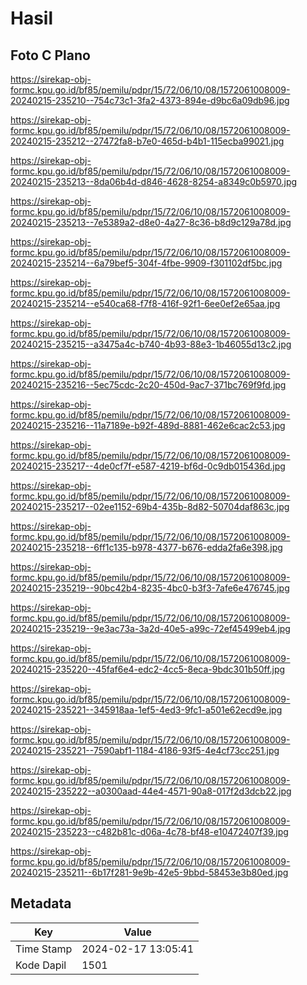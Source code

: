 # Hasil

## Foto C Plano

https://sirekap-obj-formc.kpu.go.id/bf85/pemilu/pdpr/15/72/06/10/08/1572061008009-20240215-235210--754c73c1-3fa2-4373-894e-d9bc6a09db96.jpg

https://sirekap-obj-formc.kpu.go.id/bf85/pemilu/pdpr/15/72/06/10/08/1572061008009-20240215-235212--27472fa8-b7e0-465d-b4b1-115ecba99021.jpg

https://sirekap-obj-formc.kpu.go.id/bf85/pemilu/pdpr/15/72/06/10/08/1572061008009-20240215-235213--8da06b4d-d846-4628-8254-a8349c0b5970.jpg

https://sirekap-obj-formc.kpu.go.id/bf85/pemilu/pdpr/15/72/06/10/08/1572061008009-20240215-235213--7e5389a2-d8e0-4a27-8c36-b8d9c129a78d.jpg

https://sirekap-obj-formc.kpu.go.id/bf85/pemilu/pdpr/15/72/06/10/08/1572061008009-20240215-235214--6a79bef5-304f-4fbe-9909-f301102df5bc.jpg

https://sirekap-obj-formc.kpu.go.id/bf85/pemilu/pdpr/15/72/06/10/08/1572061008009-20240215-235214--e540ca68-f7f8-416f-92f1-6ee0ef2e65aa.jpg

https://sirekap-obj-formc.kpu.go.id/bf85/pemilu/pdpr/15/72/06/10/08/1572061008009-20240215-235215--a3475a4c-b740-4b93-88e3-1b46055d13c2.jpg

https://sirekap-obj-formc.kpu.go.id/bf85/pemilu/pdpr/15/72/06/10/08/1572061008009-20240215-235216--5ec75cdc-2c20-450d-9ac7-371bc769f9fd.jpg

https://sirekap-obj-formc.kpu.go.id/bf85/pemilu/pdpr/15/72/06/10/08/1572061008009-20240215-235216--11a7189e-b92f-489d-8881-462e6cac2c53.jpg

https://sirekap-obj-formc.kpu.go.id/bf85/pemilu/pdpr/15/72/06/10/08/1572061008009-20240215-235217--4de0cf7f-e587-4219-bf6d-0c9db015436d.jpg

https://sirekap-obj-formc.kpu.go.id/bf85/pemilu/pdpr/15/72/06/10/08/1572061008009-20240215-235217--02ee1152-69b4-435b-8d82-50704daf863c.jpg

https://sirekap-obj-formc.kpu.go.id/bf85/pemilu/pdpr/15/72/06/10/08/1572061008009-20240215-235218--6ff1c135-b978-4377-b676-edda2fa6e398.jpg

https://sirekap-obj-formc.kpu.go.id/bf85/pemilu/pdpr/15/72/06/10/08/1572061008009-20240215-235219--90bc42b4-8235-4bc0-b3f3-7afe6e476745.jpg

https://sirekap-obj-formc.kpu.go.id/bf85/pemilu/pdpr/15/72/06/10/08/1572061008009-20240215-235219--9e3ac73a-3a2d-40e5-a99c-72ef45499eb4.jpg

https://sirekap-obj-formc.kpu.go.id/bf85/pemilu/pdpr/15/72/06/10/08/1572061008009-20240215-235220--45faf6e4-edc2-4cc5-8eca-9bdc301b50ff.jpg

https://sirekap-obj-formc.kpu.go.id/bf85/pemilu/pdpr/15/72/06/10/08/1572061008009-20240215-235221--345918aa-1ef5-4ed3-9fc1-a501e62ecd9e.jpg

https://sirekap-obj-formc.kpu.go.id/bf85/pemilu/pdpr/15/72/06/10/08/1572061008009-20240215-235221--7590abf1-1184-4186-93f5-4e4cf73cc251.jpg

https://sirekap-obj-formc.kpu.go.id/bf85/pemilu/pdpr/15/72/06/10/08/1572061008009-20240215-235222--a0300aad-44e4-4571-90a8-017f2d3dcb22.jpg

https://sirekap-obj-formc.kpu.go.id/bf85/pemilu/pdpr/15/72/06/10/08/1572061008009-20240215-235223--c482b81c-d06a-4c78-bf48-e10472407f39.jpg

https://sirekap-obj-formc.kpu.go.id/bf85/pemilu/pdpr/15/72/06/10/08/1572061008009-20240215-235211--6b17f281-9e9b-42e5-9bbd-58453e3b80ed.jpg


## Metadata

| Key        | Value               |
| ---------- | ------------------- |
| Time Stamp | 2024-02-17 13:05:41 |
| Kode Dapil | 1501                |



